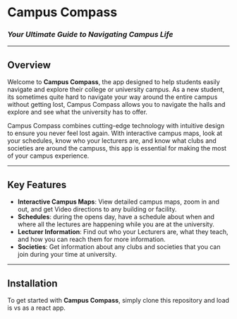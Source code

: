 # **Campus Compass**  
### _Your Ultimate Guide to Navigating Campus Life_

---

## Overview

Welcome to **Campus Compass**, the app designed to help students easily navigate and explore their college or university campus. As a new student, its sometimes quite hard to navigate your way around the entire campus without getting lost, Campus Compass allows you to navigate the halls and explore and see what the university has to offer.

Campus Compass combines cutting-edge technology with intuitive design to ensure you never feel lost again. With interactive campus maps, look at your schedules, know who your lecturers are, and know what clubs and societies are around the campuss, this app is essential for making the most of your campus experience.

---

## Key Features

- **Interactive Campus Maps**: View detailed campus maps, zoom in and out, and get Video directions to any building or facility.
- **Schedules**: during the opens day, have a schedule about when and where all the lectures are happening while you are at the university.
- **Lecturer Information**: Find out who your Lecturers are, what they teach, and how you can reach them for more information.
- **Societies**: Get information about any clubs and societies that you can join during your time at university.

---

## Installation

To get started with **Campus Compass**, simply clone this repository and load is vs as a react app.
